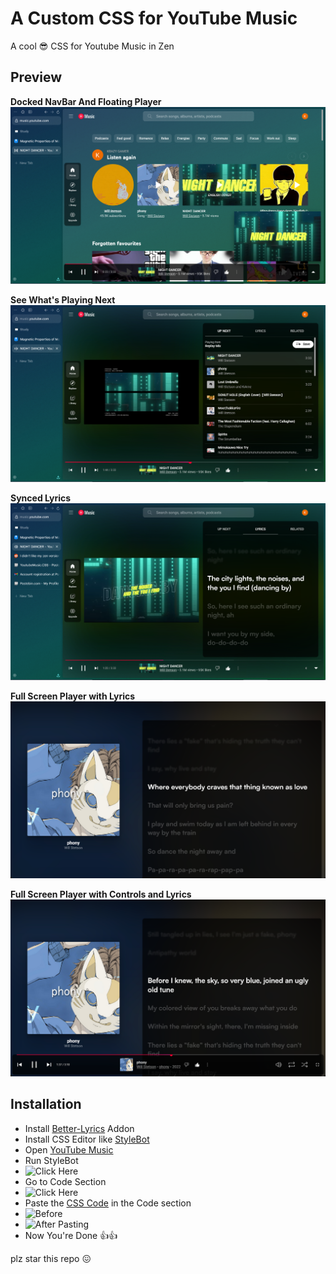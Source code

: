 # A Custom CSS for YouTube Music

A cool 😎 CSS for Youtube Music in Zen

## Preview
**Docked NavBar And Floating Player**
![Docked NavBar](Preview/Docked-Panel.png)

**See What's Playing Next**
![Up Next](Preview/Playing-Next.png)

**Synced Lyrics**
![Synced Lyrics](Preview/Synced-Lyrics.png)

**Full Screen Player with Lyrics**
![Full Screen Player](Preview/Full-Screen.png)

**Full Screen Player with Controls and Lyrics**
![Full Screen Player with Controls](Preview/Full-Screen-with-controls.png)


## Installation
* Install [Better-Lyrics](https://addons.mozilla.org/en-US/firefox/addon/better-lyrics/) Addon
* Install CSS Editor like [StyleBot](https://addons.mozilla.org/en-US/firefox/addon/stylebot-web/)
* Open [YouTube Music](https://music.youtube.com)
* Run StyleBot
* ![Click Here](https://github.com/user-attachments/assets/25145b81-7b71-4b83-912b-f4ffb6c259e8)
* Go to Code Section
* ![Click Here](https://github.com/user-attachments/assets/061b09b2-be3e-4405-aed2-a84be018c4fb)
* Paste the [CSS Code](Youtube-Music.css) in the Code section
* ![Before](https://github.com/user-attachments/assets/aa26170e-ebab-43ad-b3b6-22ce3ed2857c)
* ![After Pasting](https://github.com/user-attachments/assets/02eb692a-d170-45a1-a591-4e3924702608)
* Now You're Done 👍👍

plz star this repo 😖
